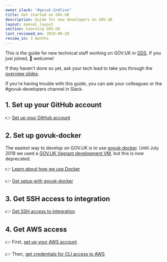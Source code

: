 ```yaml
---
owner_slack: "#govuk-2ndline"
title: Get started on GOV.UK
description: Guide for new developers on GOV.UK
layout: manual_layout
section: Learning GOV.UK
last_reviewed_on: 2019-08-28
review_in: 3 months
---
```


This is the guide for new technical staff working on GOV.UK in [GDS][]. If you just joined, 👋 welcome!

If they haven't done so yet, ask your tech lead to take you through the [overview slides][overview-slides].

If you're having trouble with this guide, you can ask your colleagues or the #govuk-developers channel in Slack.

[GDS]: https://gds.blog.gov.uk/about/
[overview-slides]: https://docs.google.com/presentation/d/1nAE65Og04JYNAc0VjYaUYLqNLuUOM9r3Mvo0PGFy_Zk

## 1. Set up your GitHub account

👉 [Set up your GitHub account](/manual/github-setup.html)

## 2. Set up govuk-docker

The easiest way to develop on GOV.UK is to use [govuk-docker][]. Until July 2019 we used a [GOV.UK Vagrant development VM](/manual/install-development-vm.html), but this is now deprecated.

👉 [Learn about how we use Docker](/manual/intro-to-docker.html)

👉 [Get setup with govuk-docker][govuk-docker]

## 3. Get SSH access to integration

👉 [Get SSH access to integration](/manual/get-ssh-access.html)

## 4. Get AWS access

👉 First, [set up your AWS account](/manual/set-up-aws-account.html)

👉 Then, [get credentials for CLI access to AWS](/manual/gds-cli.html)

[govuk-docker]: https://github.com/alphagov/govuk-docker

